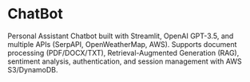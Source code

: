 # ChatBot
Personal Assistant Chatbot built with Streamlit, OpenAI GPT-3.5, and multiple APIs (SerpAPI, OpenWeatherMap, AWS). Supports document processing (PDF/DOCX/TXT), Retrieval-Augmented Generation (RAG), sentiment analysis, authentication, and session management with AWS S3/DynamoDB.

